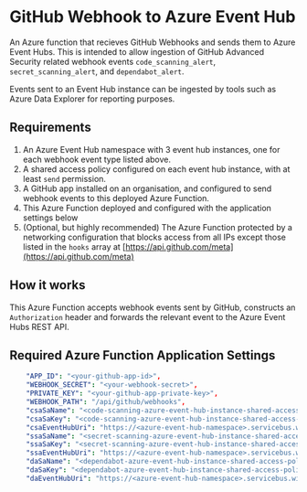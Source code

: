 # GitHub Webhook to Azure Event Hub

An Azure function that recieves GitHub Webhooks and sends them to Azure Event Hubs. This is intended to allow ingestion of GitHub Advanced Security related webhook events `code_scanning_alert`, `secret_scanning_alert`, and `dependabot_alert`.

Events sent to an Event Hub instance can be ingested by tools such as Azure Data Explorer for reporting purposes.

## Requirements

1. An Azure Event Hub namespace with 3 event hub instances, one for each webhook event type listed above.
1. A shared access policy configured on each event hub instance, with at least `send` permission.
1. A GitHub app installed on an organisation, and configured to send webhook events to this deployed Azure Function.
1. This Azure Function deployed and configured with the application settings below
1. (Optional, but highly recommended) The Azure Function protected by a networking configuration that blocks access from all IPs except those listed in the `hooks` array at [https://api.github.com/meta](https://api.github.com/meta)

## How it works

This Azure Function accepts webhook events sent by GitHub, constructs an `Authorization` header and forwards the relevant event to the Azure Event Hubs REST API.

## Required Azure Function Application Settings

```yaml
    "APP_ID": "<your-github-app-id>",
    "WEBHOOK_SECRET": "<your-webhook-secret>",
    "PRIVATE_KEY": "<your-github-app-private-key>",
    "WEBHOOK_PATH": "/api/github/webhooks",
    "csaSaName": "<code-scanning-azure-event-hub-instance-shared-access-policy-name>",
    "csaSaKey": "<code-scanning-azure-event-hub-instance-shared-access-policy-key>",
    "csaEventHubUri": "https://<azure-event-hub-namespace>.servicebus.windows.net/code-scanning-event-hub-instance-name/messages",
    "ssaSaName": "<secret-scanning-azure-event-hub-instance-shared-access-policy-name>",
    "ssaSaKey": "<secret-scanning-azure-event-hub-instance-shared-access-policy-key>",
    "ssaEventHubUri": "https://<azure-event-hub-namespace>.servicebus.windows.net/<secret-scanning-azure-event-hub-instance-name>/messages",
    "daSaName": "<dependabot-azure-event-hub-instance-shared-access-policy-name>",
    "daSaKey": "<dependabot-azure-event-hub-instance-shared-access-policy-key>",
    "daEventHubUri": "https://<azure-event-hub-namespace>.servicebus.windows.net/<dependabot-azure-event-hub-instance-name>/messages"
```